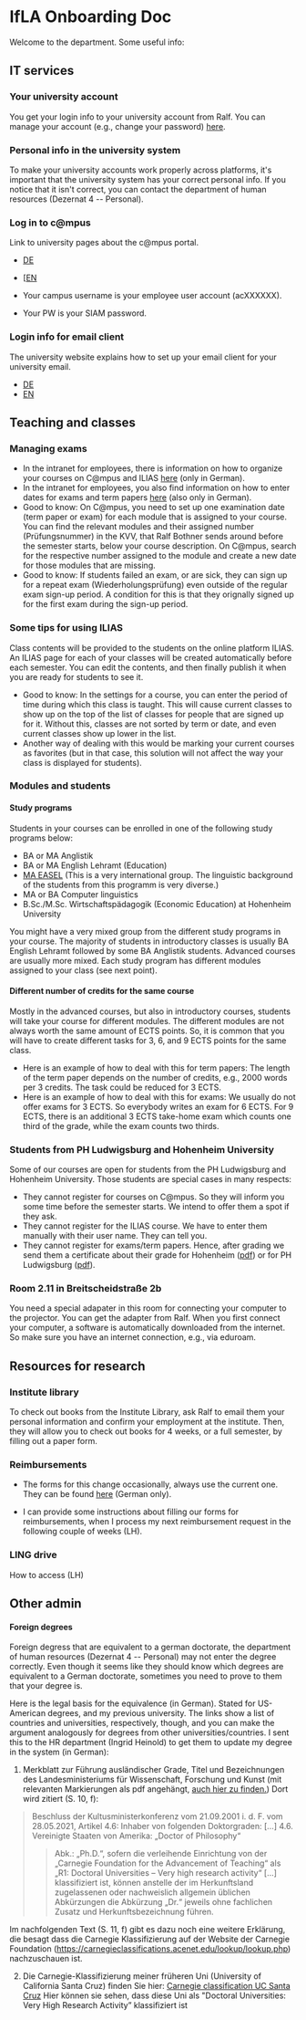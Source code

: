 # IfLA Onboarding Doc

Welcome to the department. Some useful info:

## IT services

### Your university account 
You get your login info to your university account from Ralf. You can manage your account (e.g., change your password) [here](https://siam.uni-stuttgart.de).

### Personal info in the university system
To make your university accounts work properly across platforms, it's important that the university system has your correct personal info. If you notice that it isn't correct, you can contact the department of human resources (Dezernat 4 -- Personal).

### Log in to c@mpus
Link to university pages about the c@mpus portal.

- [DE](https://www.student.uni-stuttgart.de/uni-a-bis-z/CMPUS--Das-Campus-Management-Portal-der-Universitaet-Stuttgart/)
- \[[EN](https://www.student.uni-stuttgart.de/en/digital-services/campus/)

- Your campus username is your employee user account (acXXXXXX).
- Your PW is your SIAM password.

### Login info for email client
The university website explains how to set up your email client for your university email.

- [DE](https://www.tik.uni-stuttgart.de/support/anleitungen/e-mail/)
- [EN](https://www.tik.uni-stuttgart.de/en/support/service-manuals/e-mail/)

## Teaching and classes
### Managing exams
* In the intranet for employees, there is information on how to organize your courses on C@mpus and ILIAS [here](https://www.izus.uni-stuttgart.de/itap/campus/co-hauptprozesse/lehrveranstaltung/) (only in German). 
* In the intranet for employees, you also find information on how to enter dates for exams and term papers [here](https://www.izus.uni-stuttgart.de/itap/campus/co-hauptprozesse/pruefung/) (also only in German). 
* Good to know: On C@mpus, you need to set up one examination date (term paper or exam) for each module that is assigned to your course. You can find the relevant modules and their assigned number (Prüfungsnummer) in the KVV, that Ralf Bothner sends around before the semester starts, below your course description. On C@mpus, search for the respective number assigned to the module and create a new date for those modules that are missing.
* Good to know: If students failed an exam, or are sick, they can sign up for a repeat exam (Wiederholungsprüfung) even outside of the regular exam sign-up period. A condition for this is that they orignally signed up for the first exam during the sign-up period.

### Some tips for using ILIAS

Class contents will be provided to the students on the online platform ILIAS. An ILIAS page for each of your classes will be created automatically before each semester. You can edit the contents, and then finally publish it when you are ready for students to see it.

* Good to know: In the settings for a course, you can enter the period of time during which this class is taught. This will cause current classes to show up on the top of the list of classes for people that are signed up for it. Without this, classes are not sorted by term or date, and even current classes show up lower in the list.
* Another way of dealing with this would be marking your current courses as favorites (but in that case, this solution will not affect the way your class is displayed for students).

### Modules and students
#### Study programs
Students in your courses can be enrolled in one of the following study programs below:
* BA or MA Anglistik
* BA or MA English Lehramt (Education)
* [MA EASEL](https://www.uni-stuttgart.de/en/study/study-programs/English-and-American-Studies---English-Linguistics-M.A./) (This is a very international group. The linguistic background of the students from this programm is very diverse.)
* MA or BA Computer linguistics
* B.Sc./M.Sc. Wirtschaftspädagogik (Economic Education) at Hohenheim University

You might have a very mixed group from the different study programs in your course. The majority of students in introductory classes is usually BA English Lehramt followed by some BA Anglistik students. Advanced courses are usually more mixed. Each study program has different modules assigned to your class (see next point).

#### Different number of credits for the same course
Mostly in the advanced courses, but also in introductory courses, students will take your course for different modules. The different modules are not always worth the same amount of ECTS points. So, it is common that you will have to create different tasks for 3, 6, and 9 ECTS points for the same class.
* Here is an example of how to deal with this for term papers: The length of the term paper depends on the number of credits, e.g., 2000 words per 3 credits. The task could be reduced for 3 ECTS.
* Here is an example of how to deal with this for exams: We usually do not offer exams for 3 ECTS. So everybody writes an exam for 6 ECTS. For 9 ECTS, there is an additional 3 ECTS take-home exam which counts one third of the grade, while the exam counts two thirds.

### Students from PH Ludwigsburg and Hohenheim University
Some of our courses are open for students from the PH Ludwigsburg and Hohenheim University. Those students are special cases in many respects:
* They cannot register for courses on C@mpus. So they will inform you some time before the semester starts. We intend to offer them a spot if they ask.
* They cannot register for the ILIAS course. We have to enter them manually with their user name. They can tell you.
* They cannot register for exams/term papers. Hence, after grading we send them a certificate about their grade for Hohenheim ([pdf](https://www.pse-stuttgart-ludwigsburg.de/wp-content/uploads/2016/05/Anerkennungsformular-f%C3%BCr-Lehramtsstudierende-der-Uni-Stuttgart-und-Hohenheim.pdf)) or for PH Ludwigsburg ([pdf](https://www.pse-stuttgart-ludwigsburg.de/wp-content/uploads/2016/05/Anerkennungsformular-f%C3%BCr-Lehramtsstudierende-der-PH-Ludwigsburg.pdf)).

### Room 2.11 in Breitscheidstraße 2b
You need a special adapater in this room for connecting your computer to the projector. You can get the adapter from Ralf. When you first connect your computer, a software is automatically downloaded from the internet. So make sure you have an internet connection, e.g., via eduroam.


## Resources for research
### Institute library
To check out books from the Institute Library, ask Ralf to email them your personal information and confirm your employment at the institute. Then, they will allow you to check out books for 4 weeks, or a full semester, by filling out a paper form.

### Reimbursements
* The forms for this change occasionally, always use the current one. They can be found [here](https://www.verwaltung.uni-stuttgart.de/formulare/#dienstreisen) (German only).

* I can provide some instructions about filling our forms for reimbursements, when I process my next reimbursement request in the following couple of weeks (LH).

### LING drive
How to access (LH) 

## Other admin

#### Foreign degrees
Foreign degress that are equivalent to a german doctorate, the department of human resources (Dezernat 4 -- Personal) may not enter the degree correctly. Even though it seems like they should know which degrees are equivalent to a German doctorate, sometimes you need to prove to them that your degree is. 

Here is the legal basis for the equivalence (in German). Stated for US-American degrees, and my previous university. The links show a list of countries and universities, respectively, though, and you can make the argument analogously for degrees from other universities/countries. I sent this to the HR department (Ingrid Heinold) to get them to update my degree in the system (in German):
 
1. Merkblatt zur Führung ausländischer Grade, Titel und Bezeichnungen des Landesministeriums für Wissenschaft, Forschung und Kunst (mit relevanten Markierungen als pdf angehängt, [auch hier zu finden.](https://mwk.baden-wuerttemberg.de/de/service/publikation/did/merkblatt-zur-fuehrung-auslaendischer-grade-titel-und-bezeichnungen/)) Dort wird zitiert (S. 10, f):
 
> Beschluss der Kultusministerkonferenz vom 21.09.2001 i. d. F. vom 28.05.2021, Artikel 4.6:
> Inhaber von folgenden Doktorgraden: […]
> 4.6. Vereinigte Staaten von Amerika: „Doctor of Philosophy“
>> Abk.: „Ph.D.“, sofern die verleihende Einrichtung von der „Carnegie Foundation for the Advancement of Teaching“ als „R1: Doctoral Universities – Very high research activity“ [...] klassifiziert ist,
> können anstelle der im Herkunftsland zugelassenen oder nachweislich allgemein üblichen Abkürzungen die Abkürzung „Dr.“ jeweils ohne fachlichen Zusatz und Herkunftsbezeichnung führen. 

 Im nachfolgenden Text (S. 11, f) gibt es dazu noch eine weitere Erklärung, die besagt dass die Carnegie Klassifizierung auf der Website der Carnegie Foundation (https://carnegieclassifications.acenet.edu/lookup/lookup.php) nachzuschauen ist.

2. Die Carnegie-Klassifizierung meiner früheren Uni (University of California Santa Cruz) finden Sie hier:
[Carnegie classification UC Santa Cruz](https://carnegieclassifications.acenet.edu/institution/university-of-california-santa-cruz/)
Hier können sie sehen, dass diese Uni als "Doctoral Universities: Very High Research Activity” klassifiziert ist
